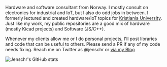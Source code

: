 Hardware and software consultant from Norway. I mostly consult on electronics for industrial and IoT, but I also do odd jobs in between. I formerly lectured and created hardware/IoT topics for [Kristiania University](https://www.kristiania.no/). Just like my work, my public repositories are a good mix of hardware (mostly Kicad projects) and Software (JS/C++).

Whenever my clients allow me or I do personal projects, I'll post libraries and code that can be useful to others. Please send a PR if any of my code needs fixing. Reach me on Twitter as @jenschr or [via my Blog](https://flashgamer.com)

![Jenschr's GitHub stats](https://github-readme-stats.vercel.app/api?username=jenschr&show_icons=true)
